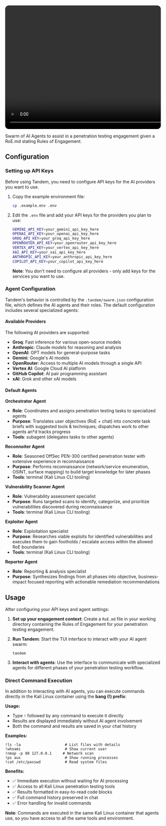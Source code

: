 <p align="center" style="border-radius: 12px; overflow: clip;"><video src="https://github.com/user-attachments/assets/bbfd3fdc-a196-4070-8a7e-c9fad97a322d" width="800" autoplay loop muted></video></p>

<p>
Swarm of AI Agents to assist in a penetration testing engagement given a RoE.md stating Rules of Engagement.
</p>

## Configuration

### Setting up API Keys

Before using Tandem, you need to configure API keys for the AI providers you want to use. 

1. Copy the example environment file:
   ```bash
   cp .example.env .env
   ```

2. Edit the `.env` file and add your API keys for the providers you plan to use:
   ```bash
   GEMINI_API_KEY=your_gemini_api_key_here
   OPENAI_API_KEY=your_openai_api_key_here
   GROQ_API_KEY=your_groq_api_key_here
   OPENROUTER_API_KEY=your_openrouter_api_key_here
   VERTEX_API_KEY=your_vertex_api_key_here
   XAI_API_KEY=your_xai_api_key_here
   ANTHROPIC_API_KEY=your_anthropic_api_key_here
   COPILOT_API_KEY=your_copilot_api_key_here
   ```

   **Note**: You don't need to configure all providers - only add keys for the services you want to use.

### Agent Configuration

Tandem's behavior is controlled by the `.tandem/swarm.json` configuration file, which defines the AI agents and their roles. The default configuration includes several specialized agents:

#### Available Providers
The following AI providers are supported:
- **Groq**: Fast inference for various open-source models
- **Anthropic**: Claude models for reasoning and analysis
- **OpenAI**: GPT models for general-purpose tasks
- **Gemini**: Google's AI models
- **OpenRouter**: Access to multiple AI models through a single API
- **Vertex AI**: Google Cloud AI platform
- **GitHub Copilot**: AI pair programming assistant
- **xAI**: Grok and other xAI models

#### Default Agents

**Orchestrator Agent**
- **Role**: Coordinates and assigns penetration testing tasks to specialized agents
- **Purpose**: Translates user objectives (RoE + chat) into concrete task briefs with suggested tools & techniques; dispatches work to other agents an*d tracks progress
- **Tools**: subagent (delegates tasks to other agents)

**Reconnoiter Agent**
- **Role**: Seasoned OffSec PEN-300 certified penetration tester with extensive experience in reconnaissance
- **Purpose**: Performs reconnaissance (network/service enumeration, OSINT, surface mapping) to build target knowledge for later phases
- **Tools**: terminal (Kali Linux CLI tooling)

**Vulnerability Scanner Agent**
- **Role**: Vulnerability assessment specialist
- **Purpose**: Runs targeted scans to identify, categorize, and prioritize vulnerabilities discovered during reconnaissance
- **Tools**: terminal (Kali Linux CLI tooling)

**Exploiter Agent**
- **Role**: Exploitation specialist
- **Purpose**: Researches viable exploits for identified vulnerabilities and executes them to gain footholds / escalate access within the allowed RoE boundaries
- **Tools**: terminal (Kali Linux CLI tooling)

**Reporter Agent**
- **Role**: Reporting & analysis specialist
- **Purpose**: Synthesizes findings from all phases into objective, business-impact focused reporting with actionable remediation recommendations

## Usage

After configuring your API keys and agent settings:

1. **Set up your engagement context**: Create a `RoE.md` file in your working directory containing the Rules of Engagement for your penetration testing engagement.

2. **Run Tandem**: Start the TUI interface to interact with your AI agent swarm:
   ```shell
   tandem
   ```

3. **Interact with agents**: Use the interface to communicate with specialized agents for different phases of your penetration testing workflow.

### Direct Command Execution

In addition to interacting with AI agents, you can execute commands directly in the Kali Linux container using the **bang (!) prefix**:

**Usage:**
- Type `!` followed by any command to execute it directly
- Results are displayed immediately without AI agent involvement
- Both the command and results are saved in your chat history

**Examples:**
```
!ls -la                    # List files with details
!whoami                    # Show current user
!nmap -p 80 127.0.0.1     # Network scan
!ps aux                    # Show running processes
!cat /etc/passwd           # Read system files
```

**Benefits:**
- ✅ Immediate execution without waiting for AI processing
- ✅ Access to all Kali Linux penetration testing tools
- ✅ Results formatted in easy-to-read code blocks
- ✅ Full command history preserved in chat
- ✅ Error handling for invalid commands

**Note**: Commands are executed in the same Kali Linux container that agents use, so you have access to all the same tools and environment.